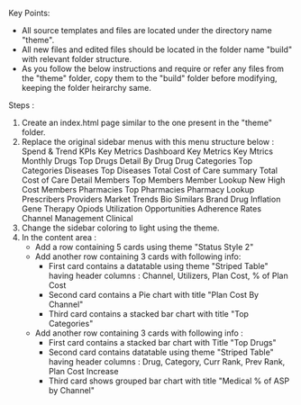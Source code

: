 Key Points:
- All source templates and files are located under the directory name "theme".
- All new files and edited files should be located in the folder name "build" with relevant folder structure.
- As you follow the below instructions and require or refer any files from the "theme" folder, copy them to the "build" folder before modifying, keeping the folder heirarchy same.


Steps : 
1. Create an index.html page similar to the one present in the "theme" folder.
2. Replace the original sidebar menus with this menu structure below :
    Spend & Trend
        KPIs
            Key Metrics Dashboard
            Key Metrics
            Key Mtrics Monthly
        Drugs
            Top Drugs
            Detail By Drug
        Drug Categories
            Top Categories
        Diseases
            Top Diseases
            Total Cost of Care summary
            Total Cost of Care Detail
        Members
            Top Members
            Member Lookup
            New High Cost Members
        Pharmacies
            Top Pharmacies
            Pharmacy Lookup
        Prescribers
        Providers
    Market Trends
        Bio Similars
        Brand Drug Inflation
        Gene Therapy
        Opiods Utilization
    Opportunities
        Adherence Rates
        Channel Management
        Clinical
3. Change the sidebar coloring to light using the theme.
4. In the content area : 
    -  Add a row containing 5 cards using theme "Status Style 2"  
    -  Add another row containing 3 cards with following info:
        - First card contains a datatable using theme "Striped Table" having header columns : Channel, Utilizers, Plan Cost, % of Plan Cost
        - Second card contains a Pie chart with title "Plan Cost By Channel"
        - Third card contains a stacked bar chart with title "Top Categories"
    - Add another row containing 3 cards with following info :
        - First card contains a stacked bar chart with Title "Top Drugs"
        - Second card contains datatable using theme "Striped Table" having header columns : Drug, Category, Curr Rank, Prev Rank, Plan Cost Increase
        - Third card shows grouped bar chart with title "Medical % of ASP by Channel"


    
